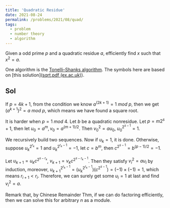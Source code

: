 ```yaml
---
title: 'Quadratic Residue'
date: 2021-08-24
permalink: /problems/2021/08/quad/
tags:
  - problem
  - number theory
  - algorithm
---
```


Given a odd prime $p$ and a quadratic residue $a$, efficiently find $x$ such that $x^2=a$.

One algorithm is the [Tonelli–Shanks algorithm](https://en.wikipedia.org/wiki/Tonelli–Shanks_algorithm). The symbols here are based on [this solution]([sqrt.pdf (ex.ac.uk)](https://empslocal.ex.ac.uk/people/staff/rjchapma/courses/nt13/sqrt.pdf)).

## Sol

If $p=4k+1$, from the condition we know $a^{(2k+1)} = 1\ mod \ p$, then we get $(a^{k+1})^2=a\ mod\ p$, which means we have found a square root.

It is harder when $p=1 \ mod \ 4$.  Let $b$ be a quadratic nonresidue. Let $p=m2^s+1$, then let $u_0=a^m,v_0=a^{(m+1)/2}$. Then $v_0^2=au_0$, $u_0^{2^{s-1}} = 1$.

We recursively build two sequences. Now if $u_k=1$, it is done. Otherwise, suppose $u_k^{2^{r_k}}=1$ and $u_k^{2^{r_k-1}} = -1$, let $c=b^m$, then $c^{2^{s-1}}=b^{(p-1)/2}=-1$.

Let $u_{k+1}=u_kc^{2^{s-r_k}}$, $v_{k+1}=v_kc^{2^{s-r_k-1}}$. Then they satisfy $v_i^2 = au_i$ by induction, moreover, $u_{k+1}^{2^{r_k-1}} = (u_{k}^{2^{r_k-1}})(c^{2^{s-1}}) = (-1) \times(-1) = 1$, which means $r_{i+1}<r_i$. Therefore, we can surely get some $u_i=1$ at last and find $v_i^2=a$.

Remark that, by Chinese Remainder Thm, if we can do factoring efficiently, then we can solve this for arbitrary $n$ as a module.